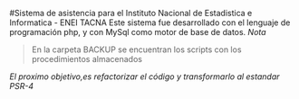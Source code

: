 #Sistema de asistencia para el Instituto Nacional de Estadistica e Informatica - ENEI TACNA
Este sistema fue desarrollado con el lenguaje de programación php, y con MySql como motor de base de datos.
*Nota*
> En la carpeta BACKUP se encuentran los scripts con los procedimientos almacenados

_El proximo objetivo,es refactorizar el código y transformarlo al estandar PSR-4_
